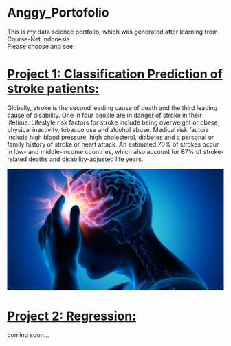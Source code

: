 # Anggy_Portofolio
<p>This is my data science portfolio, which was generated after learning from Course-Net Indonesia<br>
Please choose and see:</p>

# [Project 1: Classification Prediction of stroke patients:](https://github.com/Anggytriputra/Anggy_Portofolio/tree/main/Project_1)
Globally, stroke is the second leading cause of death and the third leading cause of disability. One in four people are in danger of stroke in their lifetime. Lifestyle risk factors for stroke include being overweight or obese, physical inactivity, tobacco use and alcohol abuse. Medical risk factors include high blood pressure, high cholesterol, diabetes and a personal or family history of stroke or heart attack. An estimated 70% of strokes occur in low- and middle-income countries, which also account for 87% of stroke-related deaths and disability-adjusted life years.

![alt text](https://github.com/Anggytriputra/Anggy_Portofolio/blob/main/Project_1/images/brainomixstroke.png)

# [Project 2: Regression:](https://github.com/Anggytriputra/Anggy_Portofolio/tree/main/project_2)
coming soon...
